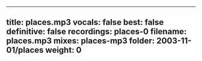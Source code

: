 
---
title: places.mp3
vocals: false
best: false
definitive: false
recordings: places-0
filename: places.mp3
mixes: places-mp3
folder: 2003-11-01/places
weight: 0
---

